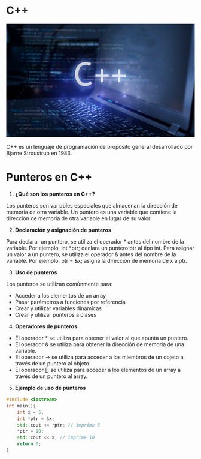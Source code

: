 # C++

<p align="center">
  <img src="C.jpg" />
</p>

C++ es un lenguaje de programación de propósito general desarrollado por Bjarne Stroustrup en 1983.


# Punteros en C++

1. **¿Qué son los punteros en C++?**

Los punteros son variables especiales que almacenan la dirección de memoria de otra variable. Un puntero es una variable que contiene la dirección de memoria de otra variable en lugar de su valor.

2. **Declaración y asignación de punteros**

Para declarar un puntero, se utiliza el operador * antes del nombre de la variable. Por ejemplo, int *ptr; declara un puntero ptr al tipo int. Para asignar un valor a un puntero, se utiliza el operador & antes del nombre de la variable. Por ejemplo, ptr = &x; asigna la dirección de memoria de x a ptr.

3. **Uso de punteros**

Los punteros se utilizan comúnmente para:

* Acceder a los elementos de un array
* Pasar parámetros a funciones por referencia
* Crear y utilizar variables dinámicas
* Crear y utilizar punteros a clases

4. **Operadores de punteros**

* El operador * se utiliza para obtener el valor al que apunta un puntero.
* El operador & se utiliza para obtener la dirección de memoria de una variable.
* El operador -> se utiliza para acceder a los miembros de un objeto a través de un puntero al objeto.
* El operador [] se utiliza para acceder a los elementos de un array a través de un puntero al array.

5. **Ejemplo de uso de punteros**

```c++
#include <iostream>
int main(){
    int x = 5;
    int *ptr = &x;
    std::cout << *ptr; // imprime 5
    *ptr = 10;
    std::cout << x; // imprime 10
    return 0;
}
```